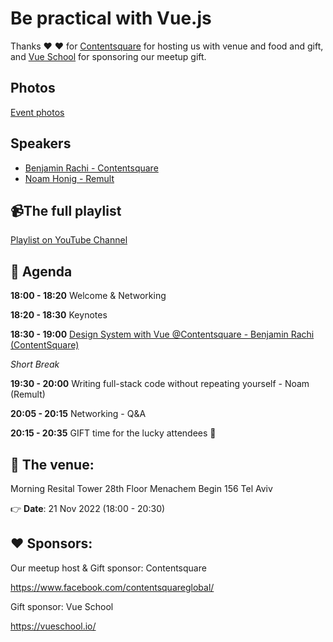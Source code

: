 
# Be practical with Vue.js

Thanks ❤️ ❤️ for [Contentsquare](https://www.facebook.com/contentsquareglobal/) for hosting us with venue and food and gift, and [Vue School](https://vueschool.io) for sponsoring our meetup gift.

## Photos

[Event photos](https://www.facebook.com/officalVuejsIsrael/)

## Speakers

* [Benjamin Rachi - Contentsquare](https://www.linkedin.com/in/benjamin-rachi-866b39b5)
* [Noam Honig - Remult](https://www.linkedin.com/in/noamhonig/)

## 📹The full playlist

[Playlist on YouTube Channel](https://youtube.com/playlist?list=PLDOkyp-lEYFj613DyOgdKPrajtL6sRXQv)

## 📆 Agenda

**18:00 - 18:20** Welcome & Networking

**18:20 - 18:30** Keynotes

**18:30 - 19:00** [Design System with Vue @Contentsquare - Benjamin Rachi (ContentSquare)](https://docs.google.com/presentation/d/1E55RioXsY1YJLyFtF0meaoXE6mYO_2zs/edit?usp=sharing&ouid=116248289516881912295&rtpof=true&sd=true)

_Short Break_

**19:30 - 20:00** Writing full-stack code without repeating yourself - Noam (Remult)

**20:05 - 20:15** Networking - Q&A

**20:15 - 20:35** GIFT time for the lucky attendees 🎁

## 🏢 The venue:

Morning
Resital Tower 28th Floor
Menachem Begin 156
Tel Aviv

👉 **Date**: 21 Nov 2022 (18:00 - 20:30)

## ❤️ Sponsors:

Our meetup host & Gift sponsor: Contentsquare

https://www.facebook.com/contentsquareglobal/

Gift sponsor: Vue School

https://vueschool.io/
